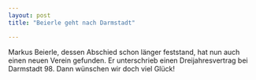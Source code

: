 ```yaml
---
layout: post
title: "Beierle geht nach Darmstadt"

---
```


Markus Beierle, dessen Abschied schon länger feststand, hat nun auch einen neuen Verein gefunden. Er unterschrieb einen Dreijahresvertrag bei Darmstadt 98. Dann wünschen wir doch viel Glück!


